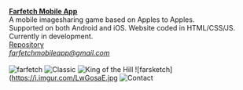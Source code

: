 [**Farfetch Mobile App**](https://farfetchapp.github.io)<br>
A mobile imagesharing game based on Apples to Apples.<br>
Supported on both Android and iOS. Website coded in HTML/CSS/JS.<br>
Currently in development.<br>
[Repository](https://github.com/farfetchapp/farfetchapp.github.io)<br>
<i>farfetchmobileapp@gmail.com</i><br>
<br>
![farfetch](https://i.imgur.com/Sogy1hz.jpg)
![Classic](https://i.imgur.com/PsGx6Sr.jpg)
![King of the Hill](https://i.imgur.com/0l0I5M8.jpg)
![farsketch](https://i.imgur.com/LwGosaE.jpg
![Contact](https://i.imgur.com/wP1Swzf.jpg)
